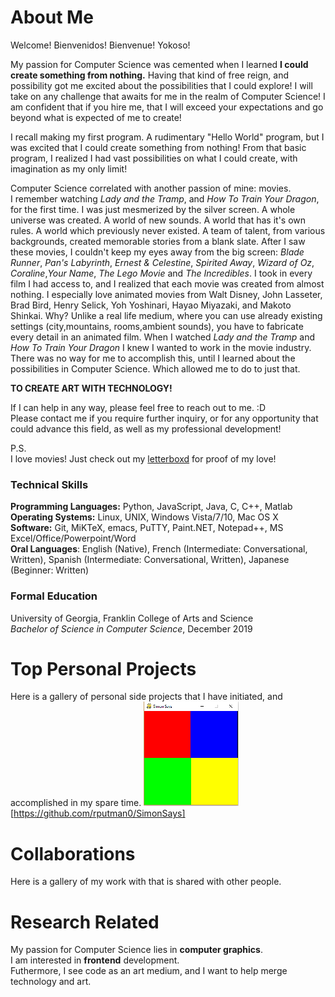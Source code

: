 # About Me
Welcome! Bienvenidos! Bienvenue! Yokoso!

My passion for Computer Science was cemented when I learned **I could create something from nothing.**
Having that kind of free reign, and possibility got me excited about the possibilities that I could
explore! I will take on any challenge that awaits for me in the realm of Computer Science!
I am confident that if you hire me, that I will exceed your expectations and go beyond what
is expected of me to create!

I recall making my first program. A rudimentary "Hello World" program, but I was
excited that I could create something from nothing! From that basic program, I realized
I had vast possibilities on what I could create, with imagination as my only limit!

Computer Science correlated with another passion of mine: movies.<br /> 
I remember watching *Lady and the Tramp*, and *How To Train Your Dragon*, for the first time. 
I was just mesmerized by the silver screen. A whole universe was created. A world of new sounds.
A world that has it's own rules. A world which previously never existed. A team of talent, from
various backgrounds, created memorable stories from a blank slate. After I saw these movies, I couldn't
keep my eyes away from the big screen: *Blade Runner*, *Pan's Labyrinth*, *Ernest & Celestine*, 
*Spirited Away*, *Wizard of Oz*, *Coraline*,*Your Name*, *The Lego Movie* and *The Incredibles*. I took
in every film I had access to, and I realized that each movie was created from almost nothing. I especially
love animated movies from Walt Disney, John Lasseter, Brad Bird, Henry Selick, Yoh Yoshinari, Hayao Miyazaki,
and Makoto Shinkai. Why? Unlike a real life medium, where you can use already existing settings (city,mountains,
rooms,ambient sounds), you have to fabricate every detail in an animated film. When I watched *Lady and the Tramp*
and *How To Train Your Dragon* I knew I wanted to work in the movie industry. There was no way for me to
accomplish this, until I learned about the possibilities in Computer Science. Which allowed me to do to just that.

**TO CREATE ART WITH TECHNOLOGY!**

If I can help in any way, please feel free to reach out to me. :D <br /> 
Please contact me if you require further inquiry, or for any opportunity that could advance this field,
as well as my professional development!

P.S. <br /> 
I love movies! Just check out my [letterboxd](https://letterboxd.com/snowdrgn/films/ "My Letterboxd!") for proof of my love!<br /> 

### Technical Skills
**Programming Languages:** Python, JavaScript, Java, C, C++, Matlab <br /> 
**Operating Systems:** Linux, UNIX, Windows Vista/7/10, Mac OS X <br /> 
**Software:** Git, MiKTeX, emacs, PuTTY, Paint.NET, Notepad++, MS Excel/Office/Powerpoint/Word <br /> 
**Oral Languages**: English (Native), French (Intermediate: Conversational, Written), Spanish (Intermediate: Conversational, Written),  Japanese (Beginner: Written)

### Formal Education
University of Georgia, Franklin College of Arts and Science <br />
*Bachelor of Science in Computer Science*, December 2019

# Top Personal Projects

Here is a gallery of personal side projects that I have initiated, and accomplished in my spare time.
![alt text](https://github.com/rputman0/rputman0.github.io/blob/master/simonSays.png "Simon Says")
[https://github.com/rputman0/SimonSays]

# Collaborations

Here is a gallery of my work with that is shared with other people.

# Research Related

My passion for Computer Science lies in **computer graphics**. <br /> 
I am interested in **frontend** development. <br />
Futhermore, I see code as an art medium, and I want to help merge technology and art.
